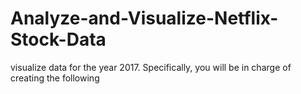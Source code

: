 # Analyze-and-Visualize-Netflix-Stock-Data
visualize data for the year 2017. Specifically, you will be in charge of creating the following
